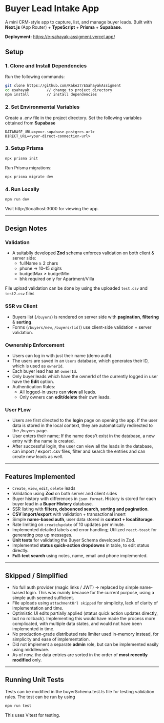 # Buyer Lead Intake App
A mini CRM-style app to capture, list, and manage buyer leads.
Built with **Next.js** (App Router) + **TypeScript** + **Prisma** + **Supabase**.

**Deployment:** https://e-sahayak-assigment.vercel.app/

## Setup 
### 1. Clone and Install Dependencies
Run the following commands:
```bash
git clone https://github.com/Kake27/ESahayakAssigment
cd esahayak        // change to project directory
npm install        // install dependencies
```
### 2. Set Environmental Variables
Create a .env file in the project directory.
Set the following variables obtained from **Supabase**
```env
DATABASE_URL=<your-supabase-postgres-url>
DIRECT_URL=<your-direct-connection-url>
```
### 3. Setup Prisma
```bash
npx prisma init
```

Run Prisma migrations:
```bash
npx prisma migrate dev
```

### 4. Run Locally
```bash
npm run dev
```
Visit http://localhost:3000 for viewing the app.

---

## Design Notes
### Validation
- A suitablly developed **Zod** schema enforces validation on both client & server side:
    - fullName ≥ 2 chars
    - phone → 10–15 digits
    - budgetMax ≥ budgetMin
    - bhk required only for Apartment/Villa
  
File upload validation can be done by using the uploaded `test.csv` and `test2.csv` files

### SSR vs Client
- Buyers list (`/buyers`) is rendered on server side with **pagination**, **filtering** & **sorting**.
- Forms (`/buyers/new`, `/buyers/[id]`) use client-side validation + server validation.

### Ownership Enforcement
- Users can log in with just their name (demo auth).
- The users are saved in an `Users` database, which generates their ID, which is used as `ownerId`.
- Each buyer lead has an `ownerId`.
- Only buyer leads which have the ownerId of the currently logged in user have the **Edit** option.
- Authentication Rules:
    - All logged-in users can **view** all leads.
    - Only owners can **edit/delete** their own leads.

### User FLow
- Users are first directed to the **login** page on opening the app. If the user data is stored in the local context, they are automatically redirected to the `/buyers` page.
- User enters their name; If the name does't exist in the database, a new entry with the name is created.
- After successful login, the user can view all the leads in the database, can import / export .csv files, filter and search the entries and can create new leads as well.
---

## Features Implemented
- `Create`, `view`, `edit`, `delete` leads
- Validation using **Zod** on both server and client sides
- Buyer history with differences in `json format`. History is stored for each buyer lead in a **Buyer History** database.
- SSR listing with **filters, debounced search, sorting and pagination**.
- **CSV import/export** with validation + transactional insert
- Simple **name-based auth**, user data stored in **context + localStorage**.
- Rate limiting on `create`/`update` of 10 updates per minute.
- Implemented detailed labels and error handling; Utilized `react-toast` for generating pop up messages.
- **Unit tests** for validating the Buyer Schema developed in Zod.
- Implemented **status quick-action dropdowns** in table, to edit status directly.
- **Full-text search** using notes, name, email and phone implemented.
---

## Skipped / Simplified
- No full auth provider (magic links / JWT) → replaced by simple name-based login. This was mainly because for the current purpose, using a simple auth seemed sufficient.
- File uploads using `attachmentUrl skipped` for simplicity, lack of clarity of implementation and time.
- Optimistic UI edits partially applied (status quick action updates directly, but no rollback). Implementing this would have made the process more complicated, with multiple data states, and would not have been implemented in time.
- No production-grade distributed rate limiter used in-memory instead, for simplicity and ease of implementation.
- Did not implement a separate **admin** role, but can be implemented easily using middleware.
- As of now, the data entries are sorted in the order of **most recently modified** only.
---

## Running Unit Tests
Tests can be modified in the buyerSchema.test.ts file for testing validation rules.
The test can be run by using
```bash
npm run test
```
This uses Vitest for testing.


